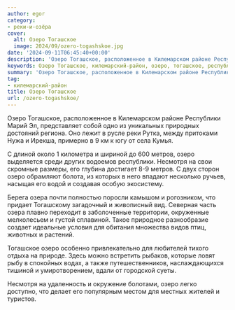 ```yaml
---
author: egor
category:
- реки-и-озёра
cover:
  alt: Озеро Тогашское
  image: 2024/09/ozero-togashskoe.jpg
date: '2024-09-11T06:45:40+00:00'
description: 'Озеро Тогашское, расположенное в Килемарском районе Республики Марий Эл, представляет собой одно из уникальных природных достояний региона. Оно лежит в...'
keywords: Озеро Тогашское, килемарский-район, озеро, тогашское, республики, метров, несмотря, озера, расположенное, килемарском, районе, марий, представляет, собой, одно, уникальных, природных
summary: 'Озеро Тогашское, расположенное в Килемарском районе Республики Марий Эл, представляет собой одно из уникальных природных достояний региона. Оно лежит в...'
tag:
- килемарский-район
title: Озеро Тогашское
url: /ozero-togashskoe/
---
```


Озеро Тогашское, расположенное в Килемарском районе Республики Марий Эл, представляет собой одно из уникальных природных достояний региона. Оно лежит в русле реки Рутка, между притоками Нужа и Ирекша, примерно в 9 км к югу от села Кумья.

С длиной около 1 километра и шириной до 600 метров, озеро выделяется среди других водоемов республики. Несмотря на свои скромные размеры, его глубина достигает 8-9 метров. С двух сторон озеро обрамляют болота, из которых в него впадают несколько ручьев, насыщая его водой и создавая особую экосистему.

Берега озера почти полностью поросли камышом и рогозником, что придает Тогашскому загадочный и живописный вид. Северная часть озера плавно переходит в заболоченные территории, окруженные мелколесьем и густой сплавиной. Такое природное разнообразие создает идеальные условия для обитания множества видов птиц, животных и растений.

Тогашское озеро особенно привлекательно для любителей тихого отдыха на природе. Здесь можно встретить рыбаков, которые ловят рыбу в спокойных водах, а также путешественников, наслаждающихся тишиной и умиротворением, вдали от городской суеты.

Несмотря на удаленность и окружение болотами, озеро легко доступно, что делает его популярным местом для местных жителей и туристов.
